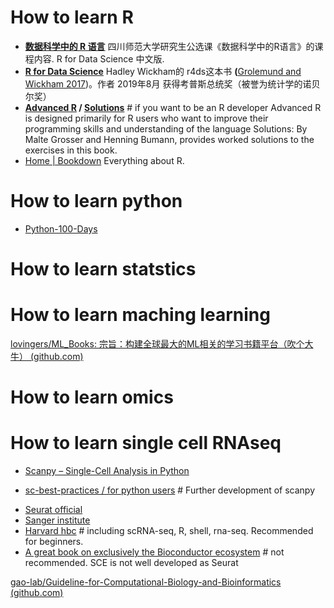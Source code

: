 # How to learn R

* **[数据科学中的 R 语言](https://bookdown.org/wangminjie/R4DS/)**
  四川师范大学研究生公选课《数据科学中的R语言》的课程内容. R for Data Science 中文版.
* **[R for Data Science](https://r4ds.had.co.nz/)**
  Hadley Wickham的 r4ds这本书 **(**[Grolemund and Wickham 2017](https://bookdown.org/wangminjie/R4DS/references.html#ref-Wickham2017))。作者 2019年8月 获得考普斯总统奖（被誉为统计学的诺贝尔奖）
* **[Advanced R](https://adv-r.hadley.nz/) / [Solutions](http://advanced-r-solutions.rbind.io/)**  # if you want to be an R developer
  Advanced R is designed primarily for R users who want to improve their programming skills and understanding of the language
  Solutions: By Malte Grosser and Henning Bumann, provides worked solutions to the exercises in this book.
* [Home | Bookdown](https://bookdown.org/)
  Everything about R.

# How to learn python

* [Python-100-Days](https://github.com/jackfrued/Python-100-Days)

# How to learn statstics

# How to learn maching learning

[lovingers/ML_Books: 宗旨：构建全球最大的ML相关的学习书籍平台（吹个大牛） (github.com)](https://github.com/lovingers/ML_Books)

# How to learn omics

# How to learn single cell RNAseq

- [Scanpy – Single-Cell Analysis in Python](https://scanpy.readthedocs.io/en/stable/index.html)
* [sc-best-practices / for python users](https://www.sc-best-practices.org/) # Further development of scanpy
- [Seurat official](https://satijalab.org/seurat/)
- [Sanger institute](https://www.singlecellcourse.org/)
- [Harvard hbc](https://github.com/hbctraining) # including scRNA-seq, R, shell, rna-seq. Recommended for beginners.
- [A great book on exclusively the Bioconductor ecosystem](https://bioconductor.org/books/release/OSCA/) # not recommended. SCE is not well developed as Seurat

[gao-lab/Guideline-for-Computational-Biology-and-Bioinformatics (github.com)](https://github.com/gao-lab/Guideline-for-Computational-Biology-and-Bioinformatics)
